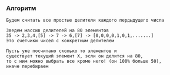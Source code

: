 ### **Алгоритм**
`Будем считать все простые делители каждого
пердыдущего числа`
    
    Зведем массив делителей на 80 элементов
    35 -> 2,3,4,[5] -> 7 -> 6,[7] -> [0,0,0,0,1,0,1,.......]
    Это счетчики чисел с конкретным делителем
    
    Пусть уже посчитано сколько то элементов и 
    существует текущий элемент Х, эсли он делится на 80, 
    то с ним можно выбрать все кроме него! (он 100% больше 50), 
    иначе перебираем 
    

